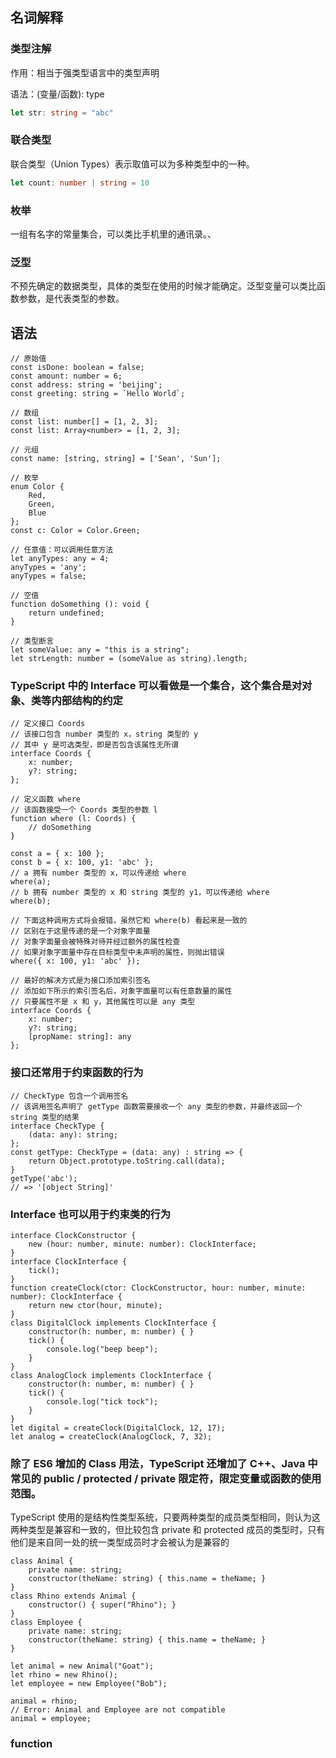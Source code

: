 ## 名词解释

### 类型注解
作用：相当于强类型语言中的类型声明

语法：(变量/函数): type

```typescript
let str: string = "abc"
```

### 联合类型
联合类型（Union Types）表示取值可以为多种类型中的一种。

```typescript
let count: number | string = 10
```

### 枚举

一组有名字的常量集合，可以类比手机里的通讯录。、

### 泛型

不预先确定的数据类型，具体的类型在使用的时候才能确定。泛型变量可以类比函数参数，是代表类型的参数。

## 语法

```
// 原始值
const isDone: boolean = false;
const amount: number = 6;
const address: string = 'beijing';
const greeting: string = `Hello World`;

// 数组
const list: number[] = [1, 2, 3];
const list: Array<number> = [1, 2, 3];

// 元组
const name: [string, string] = ['Sean', 'Sun'];

// 枚举
enum Color {
    Red,
    Green,
    Blue
};
const c: Color = Color.Green;

// 任意值：可以调用任意方法
let anyTypes: any = 4;
anyTypes = 'any';
anyTypes = false;

// 空值
function doSomething (): void {
    return undefined;
}

// 类型断言
let someValue: any = "this is a string";
let strLength: number = (someValue as string).length;
```

### TypeScript 中的 Interface 可以看做是一个集合，这个集合是对对象、类等内部结构的约定

```
// 定义接口 Coords
// 该接口包含 number 类型的 x，string 类型的 y
// 其中 y 是可选类型，即是否包含该属性无所谓
interface Coords {
	x: number;
	y?: string;
};

// 定义函数 where
// 该函数接受一个 Coords 类型的参数 l
function where (l: Coords) {
	// doSomething
}

const a = { x: 100 };
const b = { x: 100, y1: 'abc' };
// a 拥有 number 类型的 x，可以传递给 where
where(a);
// b 拥有 number 类型的 x 和 string 类型的 y1，可以传递给 where
where(b);

// 下面这种调用方式将会报错，虽然它和 where(b) 看起来是一致的
// 区别在于这里传递的是一个对象字面量
// 对象字面量会被特殊对待并经过额外的属性检查
// 如果对象字面量中存在目标类型中未声明的属性，则抛出错误
where({ x: 100, y1: 'abc' });

// 最好的解决方式是为接口添加索引签名
// 添加如下所示的索引签名后，对象字面量可以有任意数量的属性
// 只要属性不是 x 和 y，其他属性可以是 any 类型
interface Coords {
	x: number;
	y?: string;
    [propName: string]: any
};
```

### 接口还常用于约束函数的行为

```
// CheckType 包含一个调用签名
// 该调用签名声明了 getType 函数需要接收一个 any 类型的参数，并最终返回一个 string 类型的结果
interface CheckType {
    (data: any): string;
};
const getType: CheckType = (data: any) : string => {
    return Object.prototype.toString.call(data);
}
getType('abc');
// => '[object String]'
```

### Interface 也可以用于约束类的行为

```
interface ClockConstructor {
    new (hour: number, minute: number): ClockInterface;
}
interface ClockInterface {
    tick();
}
function createClock(ctor: ClockConstructor, hour: number, minute: number): ClockInterface {
    return new ctor(hour, minute);
}
class DigitalClock implements ClockInterface {
    constructor(h: number, m: number) { }
    tick() {
        console.log("beep beep");
    }
}
class AnalogClock implements ClockInterface {
    constructor(h: number, m: number) { }
    tick() {
        console.log("tick tock");
    }
}
let digital = createClock(DigitalClock, 12, 17);
let analog = createClock(AnalogClock, 7, 32);
```

### 除了 ES6 增加的 Class 用法，TypeScript 还增加了 C++、Java 中常见的 public / protected / private 限定符，限定变量或函数的使用范围。

TypeScript 使用的是结构性类型系统，只要两种类型的成员类型相同，则认为这两种类型是兼容和一致的，但比较包含 private 和 protected 成员的类型时，只有他们是来自同一处的统一类型成员时才会被认为是兼容的

```
class Animal {
    private name: string;
    constructor(theName: string) { this.name = theName; }
}
class Rhino extends Animal {
    constructor() { super("Rhino"); }
}
class Employee {
    private name: string;
    constructor(theName: string) { this.name = theName; }
}

let animal = new Animal("Goat");
let rhino = new Rhino();
let employee = new Employee("Bob");

animal = rhino;
// Error: Animal and Employee are not compatible
animal = employee;
```

### function



